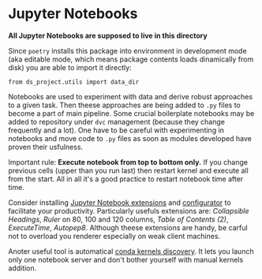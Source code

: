 # Jupyter Notebooks

**All Jupyter Notebooks are supposed to live in this directory**

Since `poetry` installs this package into environment in development mode (aka editable
mode, which means package contents loads dinamically from disk) you are able to import it
directly:

    from ds_project.utils import data_dir

Notebooks are used to experiment with data and derive robust approaches to a given task.
Then theese approaches are being added to `.py` files to become a part of main pipeline.
Some crucial boilerplate notebooks may be added to repository under `dvc` management
(because they change frequently and a lot). One have to be careful with experimenting in
notebooks and move code to `.py` files as soon as modules developed have proven their
usfulness.

Important rule: **Execute notebook from top to bottom only.** If you change previous cells
(upper than you run last) then restart kernel and execute all from the start. All in all
it's a good practice to restart notebook time after time.

Consider installing
[Jupyter Notebook extensions](https://github.com/ipython-contrib/jupyter_contrib_nbextensions)
and [configurator](https://github.com/Jupyter-contrib/jupyter_nbextensions_configurator)
to facilitate your productivity. Particularly usefuls extensions are: _Collapsible
Headings_, _Ruler_ on 80, 100 and 120 columns, _Table of Contents (2)_, _ExecuteTime_,
_Autopep8_. Although theese extensions are handy, be carful not to overload you renderer
especially on weak client machines.

Anoter useful tool is automatical
[conda kernels discovery](https://github.com/Anaconda-Platform/nb_conda_kernels). It lets
you launch only one notebook server and don't bother yourself with manual kernels
addition.

